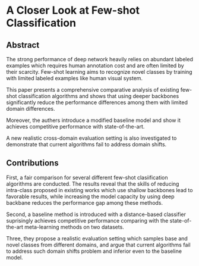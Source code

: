 # A Closer Look at Few-shot Classification

## Abstract
The strong performance of deep network heavily relies on abundant labeled examples which requires human annotation cost and are often limited by their scarcity. Few-shot learning aims to recognize novel classes by training with limited labeled examples like human visual system. 

This paper presents a comprehensive comparative analysis of existing few-shot classification algorithms and shows that using deeper backbones significantly reduce the performance differences among them with limited domain differences. 

Moreover, the authers introduce a modified baseline model and show it achieves competitive performance with state-of-the-art. 

A new realistic cross-domain evaluation setting is also investigated to demonstrate that current algorithms fail to address domain shifts. 

## Contributions
First, a fair comparison for several different few-shot clasiification algorithms are conducted. The results reveal that the skills of reducing intra-class proposed in existing works which use shallow backbones lead to favorable results, while increasing the model capacity by using deep backbane reduces the performance gap among these methods. 

Second, a baseline method is introduced with a distance-based classifier suprisingly achieves competitive performance comparing with the state-of-the-art meta-learning methods on two datasets.

Three, they propose a realistic evaluation setting which samples base and novel classes from different domains, and argue that current algorithms fail to address such domain shifts problem and inferior even to the baseline model.
